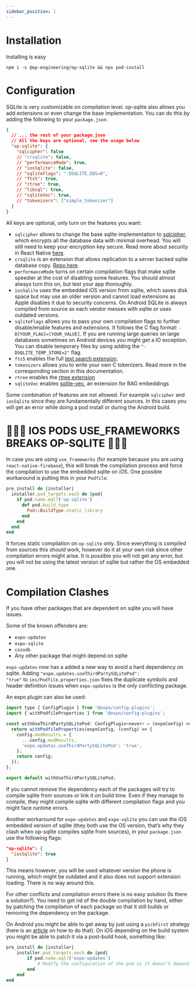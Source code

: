 ```yaml
---
sidebar_position: 1
---
```


# Installation

Installing is easy

```tsx
npm i -s @op-engineering/op-sqlite && npx pod-install
```

# Configuration

SQLite is very customizable on compilation level. op-sqlite also allows you add extensions or even change the base implementation. You can do this by adding the following to your `package.json`:

```json
{
  // ... the rest of your package.json
  // All the keys are optional, see the usage below
  "op-sqlite": {
    "sqlcipher": false
    // "crsqlite": false,
    // "performanceMode": true,
    // "iosSqlite": false,
    // "sqliteFlags": "-DSQLITE_DQS=0",
    // "fts5": true,
    // "rtree": true,
    // "libsql": true,
    // "sqliteVec": true,
    // "tokenizers": ["simple_tokenizer"]
  }
}
```

All keys are optional, only turn on the features you want:

- `sqlcipher` allows to change the base sqlite implementation to [sqlcipher](https://www.zetetic.net/sqlcipher/), which encrypts all the database data with minimal overhead. You will still need to keep your encryption key secure. Read more about security in React Native [here](https://ospfranco.com/react-native-security-guide/).
- `crsqlite` is an extension that allows replication to a server backed sqlite database copy. [Repo here](https://github.com/vlcn-io/cr-sqlite).
- `performanceMode` turns on certain compilation flags that make sqlite speedier at the cost of disabling some features. You should almost always turn this on, but test your app thoroughly.
- `iosSqlite` uses the embedded iOS version from sqlite, which saves disk space but may use an older version and cannot load extensions as Apple disables it due to security concerns. On Android SQLite is always compiled from source as each vendor messes with sqlite or uses outdated versions.
- `sqliteFlags` allows you to pass your own compilation flags to further disable/enable features and extensions. It follows the C flag format: `-D[YOUR_FLAG]=[YOUR_VALUE]`. If you are running large queries on large databases sometimes on Android devices you might get a IO exception. You can disable temporary files by using adding the `"-DSQLITE_TEMP_STORE=2"` flag.
- `fts5` enables the full [text search extension](https://www.sqlite.org/fts5.html).
- `tokenizers` allows you to write your own C tokenizers. Read more in the corresponding section in this documentation.
- `rtree` enables the [rtree extension](https://www.sqlite.org/rtree.html)
- `sqliteVec` enables [sqlite-vec](https://github.com/asg017/sqlite-vec), an extension for RAG embeddings

Some combination of features are not allowed. For example `sqlcipher` and `iosSqlite` since they are fundamentally different sources. In this cases you will get an error while doing a pod install or during the Android build.

# 🚨🚨🚨 IOS PODS USE_FRAMEWORKS BREAKS OP-SQLITE 🚨🚨🚨

In case you are using `use_frameworks` (for example because you are using `react-native-firebase`), this will break the compilation process and force the compilation to use the embedded sqlite on iOS. One possible workaround is putting this in your `Podfile`:

```ruby
pre_install do |installer|
  installer.pod_targets.each do |pod|
    if pod.name.eql?('op-sqlite')
      def pod.build_type
        Pod::BuildType.static_library
      end
    end
  end
end
```

It forces static compilation on `op-sqlite` only. Since everything is compiled from sources this _should_ work, however do it at your own risk since other compilation errors might arise. It is possible you will not get any error, but you will not be using the latest version of sqlite but rather the OS embedded one.

# Compilation Clashes

If you have other packages that are dependent on sqlite you will have issues.

Some of the known offenders are:

- `expo-updates`
- `expo-sqlite`
- `cozodb`
- Any other package that might depend on sqlite

`expo-updates` now has a added a new way to avoid a hard dependency on sqlite. Adding `"expo.updates.useThirdPartySQLitePod": "true"` to `ios/Podfile.properties.json` fixes the duplicate symbols and header definition issues when `expo-updates` is the only conflicting package.

An expo plugin can also be used:

```jsx
import type { ConfigPlugin } from '@expo/config-plugins';
import { withPodfileProperties } from '@expo/config-plugins';

const withUseThirdPartySQLitePod: ConfigPlugin<never> = (expoConfig) => {
  return withPodfileProperties(expoConfig, (config) => {
    config.modResults = {
      ...config.modResults,
      'expo.updates.useThirdPartySQLitePod': 'true',
    };
    return config;
  });
};

export default withUseThirdPartySQLitePod;
```

If you cannot remove the dependency each of the packages will try to compile sqlite from sources or link it on build time. Even if they manage to compile, they might compile sqlite with different compilation flags and you might face runtime errors.

Another workaround for `expo-updates` and `expo-sqlite` you can use the iOS embedded version of sqlite (they both use the OS version, that’s why they clash when op-sqlite compiles sqlite from sources), in your `package.json` use the following flags:

```json
"op-sqlite": {
  "iosSqlite": true
}
```

This means however, you will be used whatever version the phone is running, which might be outdated and it also does not support extension loading. There is no way around this.

For other conflicts and compilation errors there is no easy solution (Is there a solution?). You need to get rid of the double compilation by hand, either by patching the compilation of each package so that it still builds or removing the dependency on the package.

On Android you might be able to get away by just using a `pickFirst` strategy (here is an [article](https://ospfranco.com/how-to-resolve-duplicated-libraries-on-android/) on how to do that). On iOS depending on the build system you might be able to patch it via a post-build hook, something like:

```ruby
pre_install do |installer|
	installer.pod_targets.each do |pod|
		if pod.name.eql?('expo-updates')
			# Modify the configuration of the pod so it doesn't depend on the sqlite pod
		end
	end
end
```

